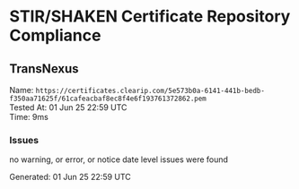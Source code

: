 # STIR/SHAKEN Certificate Repository Compliance

## TransNexus

Name: `https://certificates.clearip.com/5e573b0a-6141-441b-bedb-f350aa71625f/61cafeacbaf8ec8f4e6f193761372862.pem`\
Tested At: 01 Jun 25 22:59 UTC\
Time: 9ms

### Issues

no warning, or error, or notice date level issues were found

Generated: 01 Jun 25 22:59 UTC